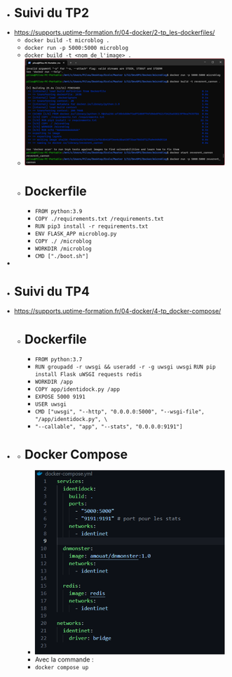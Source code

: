 - # Suivi du TP2
- https://supports.uptime-formation.fr/04-docker/2-tp_les-dockerfiles/
	- `docker build -t microblog .`
	- `docker run -p 5000:5000 microblog`
	- `docker build -t <nom_de_l'image> .`
	- ![image.png](../assets/image_1680169339590_0.png)
	- # Dockerfile
		- `FROM python:3.9`
		- `COPY ./requirements.txt /requirements.txt`
		- `RUN pip3 install -r requirements.txt`
		- `ENV FLASK_APP microblog.py`
		- `COPY ./ /microblog`
		- `WORKDIR /microblog`
		- `CMD ["./boot.sh"]`
-
- # Suivi du TP4
- https://supports.uptime-formation.fr/04-docker/4-tp_docker-compose/
	- # Dockerfile
		- `FROM python:3.7`
		- `RUN groupadd -r uwsgi && useradd -r -g uwsgi uwsgi`
		  `RUN pip install Flask uWSGI requests redis`
		- `WORKDIR /app`
		- `COPY app/identidock.py /app`
		- `EXPOSE 5000 9191`
		- `USER uwsgi`
		- `CMD ["uwsgi", "--http", "0.0.0.0:5000", "--wsgi-file", "/app/identidock.py", \`
		- `"--callable", "app", "--stats", "0.0.0.0:9191"]`
-
	- # Docker Compose
		- ![image.png](../assets/image_1680179995560_0.png)
		- Avec la commande :
		- `docker compose up`